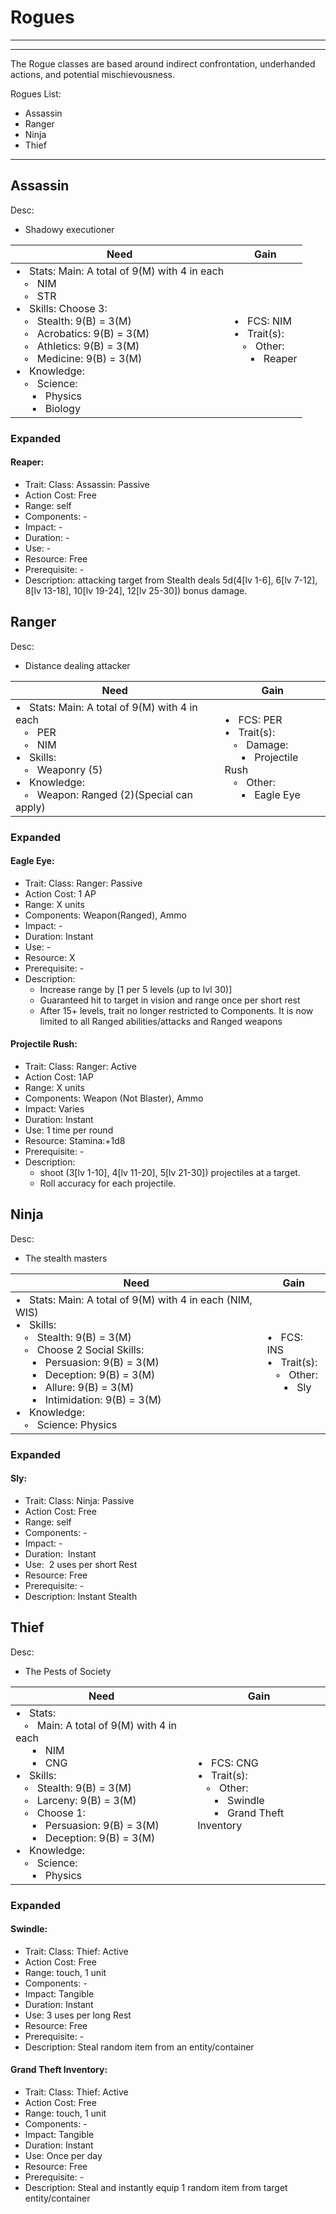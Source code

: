 # Rogues
________________________________________
________________________________________

The Rogue classes are based around indirect confrontation, underhanded actions, and potential mischievousness.

Rogues List:
-	Assassin
-	Ranger
-	Ninja
-	Thief

---
## Assassin
Desc:
-	Shadowy executioner

| Need | Gain |
| ---- | ---- |
| •   Stats: Main: A total of 9(M) with 4 in each<br>   ◦   NIM<br>   ◦   STR<br>•   Skills: Choose 3:<br>   ◦   Stealth: 9(B) = 3(M)<br>   ◦   Acrobatics: 9(B) = 3(M)<br>   ◦   Athletics: 9(B) = 3(M)<br>   ◦   Medicine: 9(B) = 3(M)<br>•   Knowledge:<br>   ◦   Science:<br>      ▪   Physics<br>      ▪   Biology | •   FCS: NIM<br>•   Trait(s):<br>   ◦   Other:<br>      ▪   Reaper |
### **Expanded**
#### Reaper: 
-	Trait: Class: Assassin: Passive
-	Action Cost: Free
-	Range: self
-	Components: -
-	Impact: -
-	Duration:  -
-	Use: -
-	Resource: Free
-	Prerequisite: -
-	Description: attacking target from Stealth deals 5d(4\[lv 1-6], 6\[lv 7-12], 8\[lv 13-18], 10\[lv 19-24], 12\[lv 25-30]) bonus damage.
## Ranger

Desc:
-	Distance dealing attacker

| Need | Gain |
| ---- | ---- |
| •   Stats: Main: A total of 9(M) with 4 in each<br>   ◦   PER<br>   ◦   NIM<br>•   Skills:<br>   ◦   Weaponry (5)<br>•   Knowledge:<br>   ◦   Weapon: Ranged (2)(Special can apply) | •   FCS: PER<br>•   Trait(s):<br>   ◦   Damage:<br>      ▪   Projectile Rush<br>   ◦   Other:<br>      ▪   Eagle Eye |
### **Expanded**
#### Eagle Eye: 
-	Trait: Class: Ranger: Passive
-	Action Cost: 1 AP
-	Range: X units
-	Components: Weapon(Ranged), Ammo
-	Impact: -
-	Duration: Instant
-	Use: -
-	Resource: X
-	Prerequisite: -
-	Description: 
	-	Increase range by \[1 per 5 levels (up to lvl 30)]
	-	Guaranteed hit to target in vision and range once per short rest
	-	After 15+ levels, trait no longer restricted to Components. It is now limited to all Ranged abilities/attacks and Ranged weapons
#### Projectile Rush: 
-	Trait: Class: Ranger: Active
-	Action Cost: 1AP
-	Range: X units
-	Components: Weapon (Not Blaster), Ammo
-	Impact: Varies
-	Duration: Instant
-	Use: 1 time per round
-	Resource: Stamina:+1d8
-	Prerequisite: -
-	Description: 
	-	shoot (3\[lv 1-10], 4\[lv 11-20], 5\[lv 21-30]) projectiles at a target. 
	-	Roll accuracy for each projectile. 
## Ninja

Desc:
-	The stealth masters

| Need | Gain |
| ---- | ---- |
| •   Stats: Main: A total of 9(M) with 4 in each (NIM, WIS)<br>•   Skills:<br>   ◦   Stealth: 9(B) = 3(M)<br>   ◦   Choose 2 Social Skills:<br>      ▪   Persuasion: 9(B) = 3(M)<br>      ▪   Deception: 9(B) = 3(M)<br>      ▪   Allure: 9(B) = 3(M)<br>      ▪   Intimidation: 9(B) = 3(M)<br>•   Knowledge:<br>   ◦   Science: Physics | •   FCS: INS<br>•   Trait(s):<br>   ◦   Other:<br>      ▪   Sly |
### **Expanded**
#### Sly:
-	Trait: Class: Ninja: Passive
-	Action Cost: Free
-	Range: self
-	Components: -
-	Impact: -
-	Duration:  Instant
-	Use:  2 uses per short Rest
-	Resource: Free
-	Prerequisite: -
-	Description: Instant Stealth
## Thief

Desc:
-	The Pests of Society

| Need | Gain |
| ---- | ---- |
| •   Stats:<br>   ◦   Main: A total of 9(M) with 4 in each<br>      ▪   NIM<br>      ▪   CNG<br>•   Skills:<br>   ◦   Stealth: 9(B) = 3(M)<br>   ◦   Larceny: 9(B) = 3(M)<br>   ◦   Choose 1:<br>      ▪   Persuasion: 9(B) = 3(M)<br>      ▪   Deception: 9(B) = 3(M)<br>•   Knowledge:<br>   ◦   Science:<br>      ▪   Physics | •   FCS: CNG<br>•   Trait(s):<br>   ◦   Other:<br>      ▪   Swindle<br>      ▪   Grand Theft Inventory |
### Expanded
#### Swindle:
-	Trait: Class: Thief: Active
-	Action Cost: Free
-	Range: touch, 1 unit
-	Components: -
-	Impact: Tangible
-	Duration:  Instant
-	Use: 3 uses per long Rest
-	Resource: Free
-	Prerequisite: -
-	Description:  Steal random item from an entity/container
#### Grand Theft Inventory:
-	Trait: Class: Thief: Active
-	Action Cost: Free
-	Range: touch, 1 unit
-	Components: -
-	Impact: Tangible
-	Duration:  Instant
-	Use: Once per day
-	Resource:  Free
-	Prerequisite: -
-	Description: Steal and instantly equip 1 random item from target entity/container

